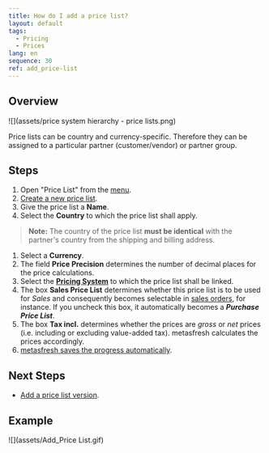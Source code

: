 ```yaml
---
title: How do I add a price list?
layout: default
tags:
  - Pricing
  - Prices
lang: en
sequence: 30
ref: add_price-list
---
```


## Overview
![](assets/price system hierarchy - price lists.png)

Price lists can be country and currency-specific. Therefore they can be assigned to a particular partner (customer/vendor) or partner group.

## Steps
1. Open "Price List" from the [menu](Menu).
1. [Create a new price list](New_Record_Window).
1. Give the price list a **Name**.
1. Select the **Country** to which the price list shall apply.
 >**Note:** The country of the price list **must be identical** with the partner's country from the shipping and billing address.

1. Select a **Currency**.
1. The field **Price Precision** determines the number of decimal places for the price calculations.
1. Select the [**Pricing System**](Add_price-system) to which the price list shall be linked.
1. The box **Sales Price List** determines whether this price list is to be used for *Sales* and consequently becomes selectable in [sales orders](SalesOrder_recording), for instance. If you uncheck this box, it automatically becomes a ***Purchase Price List***.
1. The box **Tax incl.** determines whether the prices are *gross* or *net* prices (i.e. including or excluding value-added tax). metasfresh calculates the prices accordingly.
1. [metasfresh saves the progress automatically](Saveindicator).

## Next Steps
- [Add a price list version](Add_price-list-version).

## Example
![](assets/Add_Price List.gif)
